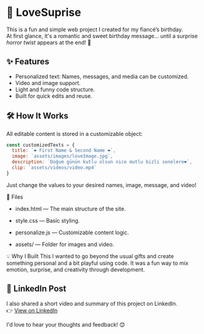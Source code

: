 # 🎉 LoveSuprise
This is a fun and simple web project I created for my fiancé’s birthday.  
At first glance, it's a romantic and sweet birthday message... until a surprise *horror twist* appears at the end! 👻

## ✨ Features

- Personalized text: Names, messages, and media can be customized.
- Video and image support.
- Light and funny code structure.
- Built for quick edits and reuse.

## 🛠️ How It Works

All editable content is stored in a customizable object:

```javascript
const customizedTexts = {
  title: `❤️ First Name & Second Name ❤️`,
  image: `assets/images/loveImage.jpg`,
  description: `Doğum günün kutlu olsun nice mutlu bizli senelere❤️`,
  clip: `assets/videos/video.mp4`
}
```
Just change the values to your desired names, image, message, and video!

📁 Files

- index.html — The main structure of the site.

- style.css — Basic styling.

- personalize.js — Customizable content logic.

- assets/ — Folder for images and video.

💡 Why I Built This
I wanted to go beyond the usual gifts and create something personal and a bit playful using code. It was a fun way to mix emotion, surprise, and creativity through development.

## 🔗 LinkedIn Post

I also shared a short video and summary of this project on LinkedIn.  
👉 [View on LinkedIn](https://www.linkedin.com/feed/update/urn:li:activity:7335654769547476993/)

I'd love to hear your thoughts and feedback! 😊  
